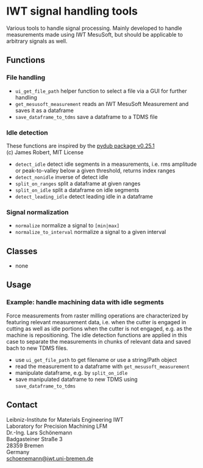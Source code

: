 # IWT signal handling tools

Various tools to handle signal processing. Mainly developed to handle
measurements made using IWT MesuSoft, but should be applicable to arbitrary
signals as well.

## Functions

### File handling

- `ui_get_file_path` helper function to select a file via a GUI for further
  handling  
- `get_mesusoft_measurement` reads an IWT MesuSoft Measurement and saves it as
  a dataframe  
- `save_dataframe_to_tdms` save a dataframe to a TDMS file  

### Idle detection

These functions are inspired by the
[pydub package v0.25.1](https://github.com/jiaaro/pydub)  
(c) James Robert, MIT License

- `detect_idle` detect idle segments in a measurements, i.e. rms amplitude  
  or peak-to-valley below a given threshold, returns index ranges  
- `detect_nonidle` inverse of detect idle  
- `split_on_ranges` split a dataframe at given ranges  
- `split_on_idle` split a dataframe on idle segments  
- `detect_leading_idle` detect leading idle in a dataframe  

### Signal normalization

- `normalize` normalize a signal to `[min|max]`
- `normalize_to_interval` normalize a signal to a given interval

## Classes

- none  

## Usage

### Example: handle machining data with idle segments

Force measurements from raster milling operations are characterized by
featuring relevant measurement data, i.e. when the cutter is engaged in cutting
as well as idle portions when the cutter is not engaged, e.g. as the machine is
repositioning. The idle detection functions are applied in this case to
separate the measurements in chunks of relevant data and saved bach to new
TDMS files.

- use `ui_get_file_path` to get filename or use a string/Path object
- read the measurement to a dataframe with `get_mesusoft_measurement`
- manipulate dataframe, e.g. by `split_on_idle`
- save manipulated dataframe to new TDMS using `save_dataframe_to_tdms`

## Contact

Leibniz-Institute for Materials Engineering IWT  
Laboratory for Precision Machining LFM  
Dr.-Ing. Lars Schönemann  
Badgasteiner Straße 3  
28359 Bremen  
Germany  
schoenemann@iwt.uni-bremen.de
